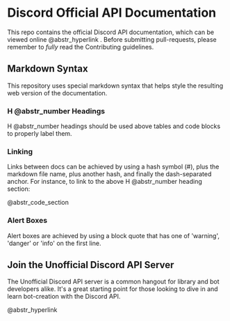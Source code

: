 # Discord Official API Documentation

This repo contains the official Discord API documentation, which can be viewed online @abstr_hyperlink . Before submitting pull-requests, please remember to _fully_ read the Contributing guidelines.

## Markdown Syntax

This repository uses special markdown syntax that helps style the resulting web version of the documentation.

### H @abstr_number Headings

H @abstr_number headings should be used above tables and code blocks to properly label them.

### Linking

Links between docs can be achieved by using a hash symbol (#), plus the markdown file name, plus another hash, and finally the dash-separated anchor. For instance, to link to the above H @abstr_number heading section:

@abstr_code_section 

### Alert Boxes

Alert boxes are achieved by using a block quote that has one of 'warning', 'danger' or 'info' on the first line.

## Join the Unofficial Discord API Server

The Unofficial Discord API server is a common hangout for library and bot developers alike. It's a great starting point for those looking to dive in and learn bot-creation with the Discord API.

@abstr_hyperlink 

